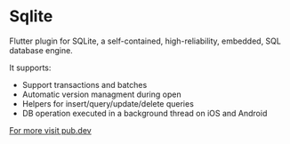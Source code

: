 # Sqlite

Flutter plugin for SQLite, a self-contained, high-reliability, embedded, SQL database engine.

It supports:
<ul>
  <li>Support transactions and batches</li>
<li>Automatic version managment during open</li>
<li>Helpers for insert/query/update/delete queries</li>
<li>DB operation executed in a background thread on iOS and Android</li>
</ul>


<a href="https://pub.dev/packages/sqflite">For more visit pub.dev</a>
